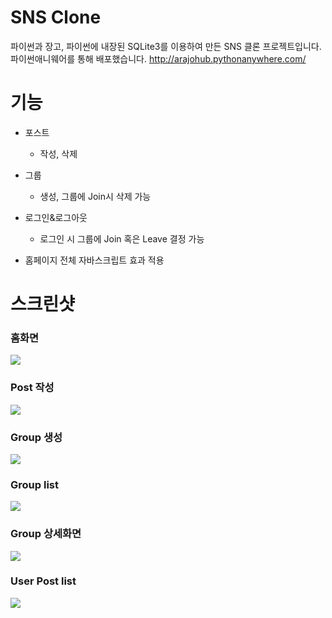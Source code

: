 # SNS Clone
파이썬과 장고, 파이썬에 내장된 SQLite3를 이용하여 만든 SNS 클론 프로젝트입니다.
파이썬애니웨어를 통해 배포했습니다.
http://arajohub.pythonanywhere.com/
# 기능
* 포스트
  * 작성, 삭제

* 그룹
  * 생성, 그룹에 Join시 삭제 가능

* 로그인&로그아웃

  * 로그인 시 그룹에 Join 혹은 Leave 결정 가능

* 홈페이지 전체 자바스크립트 효과 적용
# 스크린샷
### 홈화면
![](https://github.com/arajo-hub/SNSclone/blob/master/screenshot/home.png)
### Post 작성
![](https://github.com/arajo-hub/SNSclone/blob/master/screenshot/createpost.png)
### Group 생성
![](https://github.com/arajo-hub/SNSclone/blob/master/screenshot/creategroup.png)
### Group list
![](https://github.com/arajo-hub/SNSclone/blob/master/screenshot/grouplist.png)
### Group 상세화면
![](https://github.com/arajo-hub/SNSclone/blob/master/screenshot/groupdetail.png)
### User Post list
![](https://github.com/arajo-hub/SNSclone/blob/master/screenshot/userpostlist.png)
